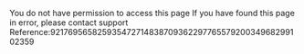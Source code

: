 You do not have permission to access this page If you have found this page in error, please contact support Reference:92176956582593547271483870936229776557920034968299102359